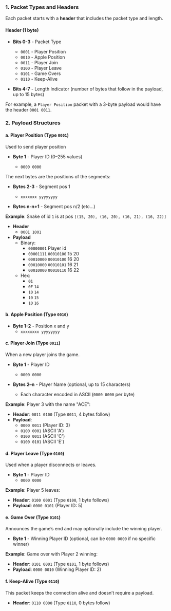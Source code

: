 ### 1. Packet Types and Headers

Each packet starts with a **header** that includes the packet type and length.

#### Header (1 byte)

- **Bits 0-3** - Packet Type
  - `0001` - Player Position
  - `0010` - Apple Position
  - `0011` - Player Join
  - `0100` - Player Leave
  - `0101` - Game Overs
  - `0110` - Keep-Alive

- **Bits 4-7** - Length Indicator (number of bytes that follow in the payload, up to 15 bytes)

For example, a `Player Position` packet with a 3-byte payload would have the header `0001 0011`.

### 2. Payload Structures

#### a. **Player Position** (Type `0001`)

Used to send player position

- **Byte 1** - Player ID (0–255 values)

  - `0000 0000`

The next bytes are the positions of the segments: 

- **Bytes 2-3** - Segment pos 1
  - `xxxxxxx yyyyyyyy`

- **Bytes n-n+1** - Segment pos n/2 (etc...)

**Example**: Snake of id `1` is at pos `[(15, 20), (16, 20), (16, 21), (16, 22)]`
  - **Header**
    - `0001 1001`
  - **Payload**
    - Binary:
      - `00000001` Player id
      - `00001111` `00010100` 15 20
      - `00010000` `00010100` 16 20
      - `00010000` `00010101` 16 21
      - `00010000` `00010110` 16 22
    - Hex:
      - `01`
      - `0F` `14`
      - `10` `14`
      - `10` `15`
      - `10` `16`

#### b. **Apple Position** (Type `0010`)

- **Byte 1-2** - Position x and y
  - `xxxxxxxx yyyyyyyy`

#### c. **Player Join** (Type `0011`)

When a new player joins the game.

- **Byte 1** - Player ID
  - `0000 0000`

- **Bytes 2–n** - Player Name (optional, up to 15 characters)
  - Each character encoded in ASCII (`0000 0000` per byte)

**Example**: Player 3 with the name "ACE":
- **Header**: `0011 0100` (Type `0011`, 4 bytes follow)
- **Payload**:
  - `0000 0011` (Player ID: 3)
  - `0100 0001` (ASCII 'A')
  - `0100 0011` (ASCII 'C')
  - `0100 0101` (ASCII 'E')

#### d. **Player Leave** (Type `0100`)

Used when a player disconnects or leaves.

- **Byte 1** - Player ID
  - `0000 0000`

**Example**: Player 5 leaves:
- **Header**: `0100 0001` (Type `0100`, 1 byte follows)
- **Payload**: `0000 0101` (Player ID: 5)

#### e. **Game Over** (Type `0101`)

Announces the game’s end and may optionally include the winning player.

- **Byte 1** - Winning Player ID (optional, can be `0000 0000` if no specific winner)

**Example**: Game over with Player 2 winning:
- **Header**: `0101 0001` (Type `0101`, 1 byte follows)
- **Payload**: `0000 0010` (Winning Player ID: 2)

#### f. **Keep-Alive** (Type `0110`)

This packet keeps the connection alive and doesn’t require a payload.

- **Header**: `0110 0000` (Type `0110`, 0 bytes follow)